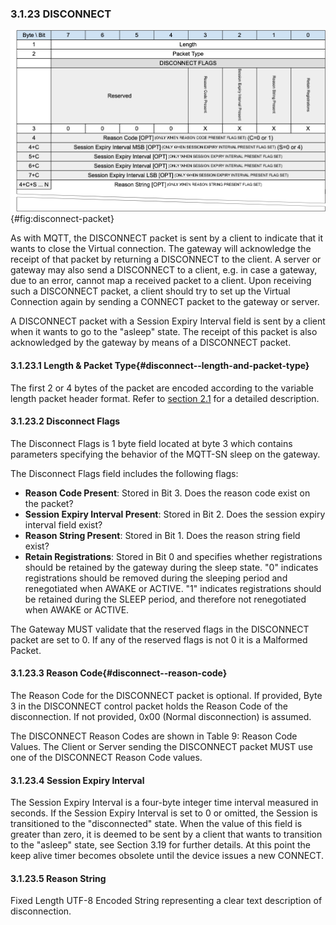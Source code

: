 <!-- transformation-note: left upstream numbering of headings for verification -->
### 3.1.23 DISCONNECT

![DISCONNECT Packet](images/packet/disconnect.png "DISCONNECT Packet"){#fig:disconnect-packet}

As with MQTT, the DISCONNECT packet is sent by a client to indicate that it wants to close the Virtual connection.
The gateway will acknowledge the receipt of that packet by returning a DISCONNECT to the client.
A server or gateway may also send a DISCONNECT to a client, e.g. in case a gateway, due to an error, cannot map a received packet to a client.
Upon receiving such a DISCONNECT packet, a client should try to set up the Virtual Connection again by sending a CONNECT packet to the gateway or server.

A DISCONNECT packet with a Session Expiry Interval field is sent by a client when it wants to go to the "asleep" state.
The receipt of this packet is also acknowledged by the gateway by means of a DISCONNECT packet.

<!-- transformation-note: left upstream numbering of headings for verification -->
#### 3.1.23.1 Length &amp; Packet Type{#disconnect--length-and-packet-type}

The first 2 or 4 bytes of the packet are encoded according to the variable length packet header format.
Refer to [section 2.1](#structure-of-an-mqtt-sn-control-packet) for a detailed description.

<!-- transformation-note: left upstream numbering of headings for verification -->
#### 3.1.23.2 Disconnect Flags

The Disconnect Flags is 1 byte field located at byte 3 which contains parameters specifying the behavior of the MQTT-SN sleep on the gateway.

The Disconnect Flags field includes the following flags:

<!-- transformation-note: rewrote first three items as minimal band-aid - we should strive for a similar approach across list items and lists
     for describing flag semantics: Either pose as question (more engaging, but unusual) or describing what the value indicates. -->
- **Reason Code Present**: Stored in Bit 3.
  Does the reason code exist on the packet?
- **Session Expiry Interval Present**: Stored in Bit 2.
  Does the session expiry interval field exist?
- **Reason String Present**: Stored in Bit 1.
  Does the reason string field exist?
- **Retain Registrations**: Stored in Bit 0 and specifies whether registrations should be retained by the gateway during the sleep state.
  "0" indicates registrations should be removed during the sleeping period and renegotiated when AWAKE or ACTIVE.
  "1" indicates registrations should be retained during the SLEEP period, and therefore not renegotiated when AWAKE or ACTIVE.

The Gateway MUST validate that the reserved flags in the DISCONNECT packet are set to 0.
If any of the reserved flags is not 0 it is a Malformed Packet.

<!-- transformation-note: left upstream numbering of headings for verification -->
#### 3.1.23.3 Reason Code{#disconnect--reason-code}

The Reason Code for the DISCONNECT packet is optional.
If provided, Byte 3 in the DISCONNECT control packet holds the Reason Code of the disconnection. If not provided, 0x00 (Normal disconnection) is assumed.

<!-- transformation-note: the below table ref upstream 9 "Reason Code Values" needs verification before transforming into a semantic ref later. -->
The DISCONNECT Reason Codes are shown in Table 9: Reason Code Values.
The Client or Server sending the DISCONNECT packet MUST use one of the DISCONNECT Reason Code values.

<!-- transformation-note: left upstream numbering of headings for verification -->
#### 3.1.23.4 Session Expiry Interval

<!-- transformation-note: below section reference to 3.19 "UNSUBSCRIBE" requires verification before turning into a semantic reference. -->
The Session Expiry Interval is a four-byte integer time interval measured in seconds.
If the Session Expiry Interval is set to 0 or omitted, the Session is transitioned to the "disconnected" state.
When the value of this field is greater than zero, it is deemed to be sent by a client that wants to transition to the "asleep" state,
see Section 3.19 for further details.
At this point the keep alive timer becomes obsolete until the device issues a new CONNECT.

<!-- transformation-note: left upstream numbering of headings for verification -->
#### 3.1.23.5 Reason String

Fixed Length UTF-8 Encoded String representing a clear text description of disconnection.
